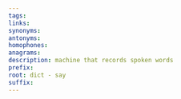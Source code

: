 ```yaml
---
tags: 
links: 
synonyms: 
antonyms: 
homophones: 
anagrams: 
description: machine that records spoken words
prefix: 
root: dict - say
suffix:
---
```

